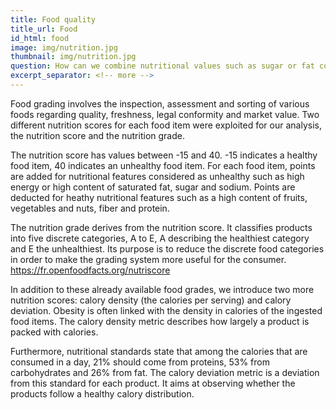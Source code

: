 ```yaml
---
title: Food quality
title_url: Food
id_html: food
image: img/nutrition.jpg
thumbnail: img/nutrition.jpg
question: How can we combine nutritional values such as sugar or fat content, energy and nutrition score in order to acquire a metric that indicates the obesogenic level of each food item ?
excerpt_separator: <!-- more -->
---
```

Food grading involves the inspection, assessment and sorting of various foods regarding quality, freshness, legal conformity and market value. Two different nutrition scores for each food item were exploited for our analysis, the nutrition score and the nutrition grade.
<!-- more -->
The nutrition score has values between -15 and 40. -15 indicates a healthy food item, 40 indicates an unhealthy food item. For each food item, points are added for nutritional features considered as unhealthy such as high energy or high content of saturated fat, sugar and sodium. Points are deducted for heathy nutritional features such as a high content of fruits, vegetables and nuts, fiber and protein.

The nutrition grade derives from the nutrition score. It classifies products into five discrete categories, A to E, A describing the healthiest category and E the unhealthiest. Its purpose is to reduce the discrete food categories in order to make the grading system more useful for the consumer. 
https://fr.openfoodfacts.org/nutriscore

In addition to these already available food grades, we introduce two more nutrition scores: calory density (the calories per serving) and calory deviation. Obesity is often linked with the density in calories of the ingested food items. The calory density metric describes how largely a product is packed with calories.

Furthermore, nutritional standards state that among the calories that are consumed in a day, 21% should come from proteins, 53% from carbohydrates and 26% from fat. The calory deviation metric is a deviation from this standard for each product. It aims at observing whether the products follow a healthy calory distribution.
